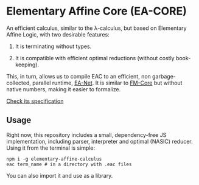 # Elementary Affine Core (EA-CORE)

An efficient calculus, similar to the λ-calculus, but based on Elementary Affine Logic, with two desirable features:

1. It is terminating without types.

2. It is compatible with efficient optimal reductions (without costly book-keeping).

This, in turn, allows us to compile EAC to an efficient, non garbage-collected, parallel runtime, [EA-Net](EA-Net.md). It is similar to [FM-Core](FM-Core) but without native numbers, making it easier to formalize. 

[Check its specification](../spec/EA-Core)

## Usage

Right now, this repository includes a small, dependency-free JS implementation, including parser, interpreter and optimal (NASIC) reducer. Using it from the terminal is simple:

```
npm i -g elementary-affine-calculus
eac term_name # in a directory with .eac files
```

You can also import it and use as a library.
